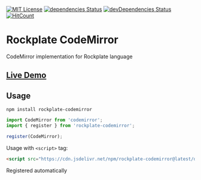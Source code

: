 [![MIT License](https://img.shields.io/github/license/rockplate/rockplate-codemirror)](https://github.com/rockplate/rockplate-codemirror/blob/master/LICENSE)
[![dependencies Status](https://david-dm.org/rockplate/rockplate-codemirror/status.svg)](https://david-dm.org/rockplate/rockplate-codemirror)
[![devDependencies Status](https://david-dm.org/rockplate/rockplate-codemirror/dev-status.svg)](https://david-dm.org/rockplate/rockplate-codemirror?type=dev)
[![HitCount](https://hits.dwyl.com/rockplate/rockplate-codemirror.svg)](https://hits.dwyl.com/rockplate/rockplate-codemirror)

# Rockplate CodeMirror

CodeMirror implementation for Rockplate language

## [Live Demo](https://rockplate.github.io/rockplate-codemirror/)

## Usage

`npm install rockplate-codemirror`

```javascript
import CodeMirror from 'codemirror';
import { register } from 'rockplate-codemirror';

register(CodeMirror);
```

Usage with `<script>` tag:

```html
<script src="https://cdn.jsdelivr.net/npm/rockplate-codemirror@latest/dist/rockplate-codemirror.min.js"></script>
```

Registered automatically
